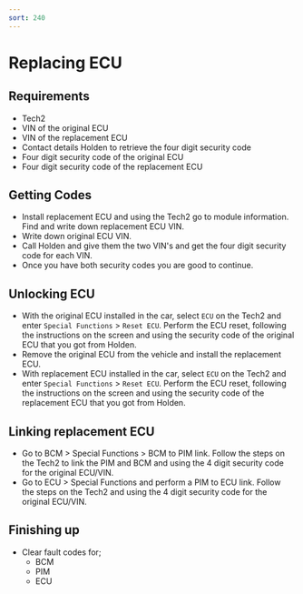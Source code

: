 ```yaml
---
sort: 240
---
```


# Replacing ECU

## Requirements

- Tech2
- VIN of the original ECU
- VIN of the replacement ECU
- Contact details Holden to retrieve the four digit security code
- Four digit security code of the original ECU
- Four digit security code of the replacement ECU

## Getting Codes

- Install replacement ECU and using the Tech2 go to module information. Find and write down replacement ECU VIN.
- Write down original ECU VIN.
- Call Holden and give them the two VIN's and get the four digit security code for each VIN.
- Once you have both security codes you are good to continue.

## Unlocking ECU

- With the original ECU installed in the car, select `ECU` on the Tech2 and enter `Special Functions` > `Reset ECU`. Perform the ECU reset, following the instructions on the screen and using the security code of the original ECU that you got from Holden.
- Remove the original ECU from the vehicle and install the replacement ECU.
- With replacement ECU installed in the car, select `ECU` on the Tech2 and enter `Special Functions` > `Reset ECU`. Perform the ECU reset, following the instructions on the screen and using the security code of the replacement ECU that you got from Holden.

## Linking replacement ECU

- Go to BCM > Special Functions > BCM to PIM link. Follow the steps on the Tech2 to link the PIM and BCM and using the 4 digit security code for the original ECU/VIN.
- Go to ECU > Special Functions and perform a PIM to ECU link. Follow the steps on the Tech2 and using the 4 digit security code for the original ECU/VIN.

## Finishing up

- Clear fault codes for;
  - BCM
  - PIM
  - ECU
